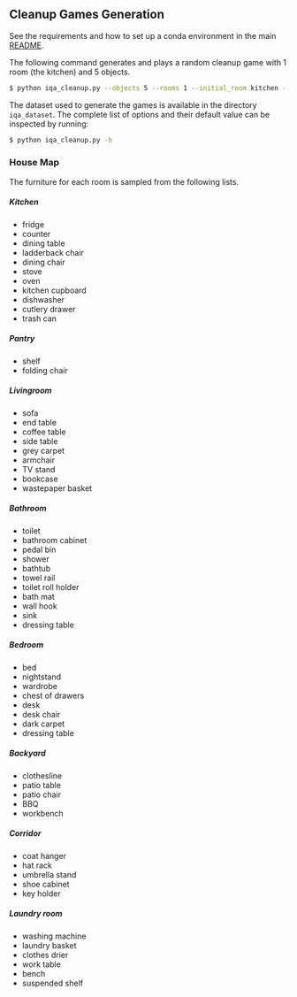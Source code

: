 ## Cleanup Games Generation

See the requirements and how to set up a conda environment in the main [README](../../README.md).

The following command generates and plays a random cleanup game with 1 room (the kitchen) and 5 objects.
 
```bash
$ python iqa_cleanup.py --objects 5 --rooms 1 --initial_room kitchen --play
```

The dataset used to generate the games is available in the directory ```iqa_dataset```.
The complete list of options and their default value can be inspected by running:
```bash
$ python iqa_cleanup.py -h
```

### House Map

The furniture for each room is sampled from the following lists.

##### Kitchen
* fridge
* counter
* dining table
* ladderback chair
* dining chair
* stove
* oven
* kitchen cupboard
* dishwasher
* cutlery drawer
* trash can


##### Pantry
* shelf
* folding chair


##### Livingroom
* sofa
* end table
* coffee table
* side table
* grey carpet
* armchair
* TV stand
* bookcase
* wastepaper basket


##### Bathroom
* toilet
* bathroom cabinet
* pedal bin
* shower
* bathtub
* towel rail
* toilet roll holder
* bath mat
* wall hook
* sink
* dressing table


##### Bedroom
* bed
* nightstand
* wardrobe
* chest of drawers
* desk
* desk chair
* dark carpet
* dressing table


##### Backyard
* clothesline
* patio table
* patio chair
* BBQ
* workbench


##### Corridor
* coat hanger
* hat rack
* umbrella stand
* shoe cabinet
* key holder


##### Laundry room
* washing machine
* laundry basket
* clothes drier
* work table
* bench
* suspended shelf
